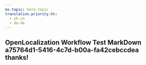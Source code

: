 ```yaml
---
ms.topic: hero-topic
translation.priority.ht: 
  - zh-cn
  - de-de
---
```

## OpenLocalization Workflow Test MarkDown a75764d1-5416-4c7d-b00a-fa42cebccdea thanks!
